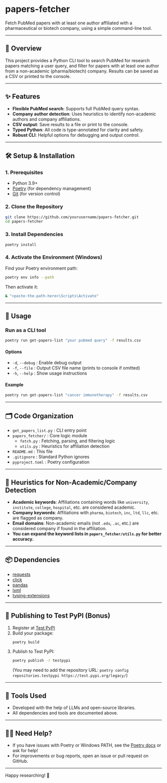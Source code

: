 # papers-fetcher

Fetch PubMed papers with at least one author affiliated with a pharmaceutical or biotech company, using a simple command-line tool.

---

## 🚀 Overview
This project provides a Python CLI tool to search PubMed for research papers matching a user query, and filter for papers with at least one author from a non-academic (pharma/biotech) company. Results can be saved as a CSV or printed to the console.

---

## ✨ Features
- **Flexible PubMed search**: Supports full PubMed query syntax.
- **Company author detection**: Uses heuristics to identify non-academic authors and company affiliations.
- **CSV output**: Save results to a file or print to the console.
- **Typed Python**: All code is type-annotated for clarity and safety.
- **Robust CLI**: Helpful options for debugging and output control.

---

## 🛠️ Setup & Installation

### 1. Prerequisites
- Python 3.9+
- [Poetry](https://python-poetry.org/docs/#installation) (for dependency management)
- [Git](https://git-scm.com/download/win) (for version control)

### 2. Clone the Repository
```sh
git clone https://github.com/yourusername/papers-fetcher.git
cd papers-fetcher
```

### 3. Install Dependencies
```sh
poetry install
```

### 4. Activate the Environment (Windows)
Find your Poetry environment path:
```sh
poetry env info --path
```
Then activate it:
```sh
& "<paste-the-path-here>\Scripts\Activate"
```

---

## 🏃 Usage

### Run as a CLI tool
```sh
poetry run get-papers-list "your pubmed query" -f results.csv
```

#### Options
- `-d`, `--debug` : Enable debug output
- `-f`, `--file`  : Output CSV file name (prints to console if omitted)
- `-h`, `--help`  : Show usage instructions

#### Example
```sh
poetry run get-papers-list "cancer immunotherapy" -f results.csv
```

---

## 🗂️ Code Organization
- `get_papers_list.py` : CLI entry point
- `papers_fetcher/`    : Core logic module
  - `fetch.py`         : Fetching, parsing, and filtering logic
  - `utils.py`         : Heuristics for affiliation detection
- `README.md`          : This file
- `.gitignore`         : Standard Python ignores
- `pyproject.toml`     : Poetry configuration

---

## 🧠 Heuristics for Non-Academic/Company Detection
- **Academic keywords**: Affiliations containing words like `university`, `institute`, `college`, `hospital`, etc. are considered academic.
- **Company keywords**: Affiliations with `pharma`, `biotech`, `inc`, `ltd`, `llc`, etc. are flagged as company.
- **Email domains**: Non-academic emails (not `.edu`, `.ac`, etc.) are considered company if found in the affiliation.
- **You can expand the keyword lists in `papers_fetcher/utils.py` for better accuracy.**

---

## 📦 Dependencies
- [requests](https://pypi.org/project/requests/)
- [click](https://pypi.org/project/click/)
- [pandas](https://pypi.org/project/pandas/)
- [lxml](https://pypi.org/project/lxml/)
- [typing-extensions](https://pypi.org/project/typing-extensions/)

---

## 📝 Publishing to Test PyPI (Bonus)
1. Register at [Test PyPI](https://test.pypi.org/account/register/)
2. Build your package:
   ```sh
   poetry build
   ```
3. Publish to Test PyPI:
   ```sh
   poetry publish -r testpypi
   ```
   (You may need to add the repository URL: `poetry config repositories.testpypi https://test.pypi.org/legacy/`)

---

## 🤖 Tools Used
- Developed with the help of LLMs and open-source libraries.
- All dependencies and tools are documented above.

---

## 🙋‍♂️ Need Help?
- If you have issues with Poetry or Windows PATH, see the [Poetry docs](https://python-poetry.org/docs/#installation) or ask for help!
- For improvements or bug reports, open an issue or pull request on GitHub.

---

Happy researching! 🎉
